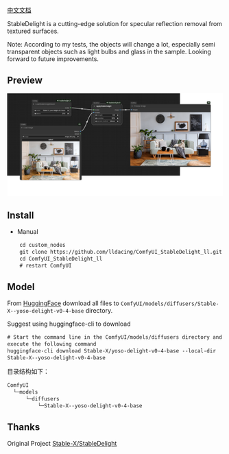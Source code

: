 [中文文档](README.md)

StableDelight is a cutting-edge solution for specular reflection removal from textured surfaces.

Note: According to my tests, the objects will change a lot, especially semi transparent objects such as light bulbs and glass in the sample. Looking forward to future improvements.

## Preview
![save api extended](example/workflow_base.png)

## Install

- Manual
```shell
    cd custom_nodes
    git clone https://github.com/lldacing/ComfyUI_StableDelight_ll.git
    cd ComfyUI_StableDelight_ll
    # restart ComfyUI
```
    

## Model
From [HuggingFace](https://huggingface.co/Stable-X/yoso-delight-v0-4-base/tree/main) download all files to `ComfyUI/models/diffusers/Stable-X--yoso-delight-v0-4-base` directory.

Suggest using huggingface-cli to download
```
# Start the command line in the ComfyUI/models/diffusers directory and execute the following command
huggingface-cli download Stable-X/yoso-delight-v0-4-base --local-dir Stable-X--yoso-delight-v0-4-base
```
目录结构如下：
```
ComfyUI
  └─models
      └─diffusers
          └─Stable-X--yoso-delight-v0-4-base
```


## Thanks

Original Project [Stable-X/StableDelight](https://github.com/Stable-X/StableDelight)


